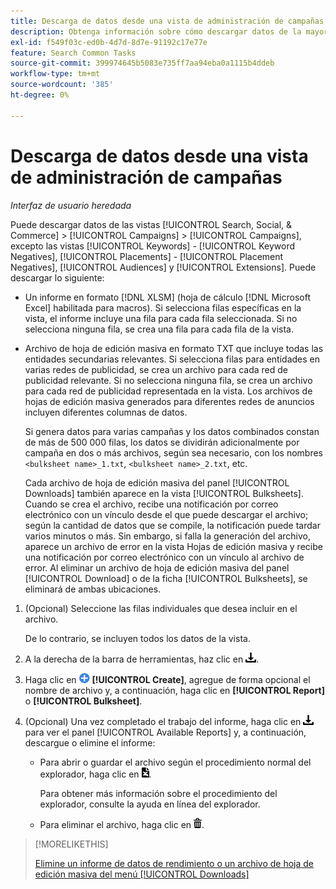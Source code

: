 ```yaml
---
title: Descarga de datos desde una vista de administración de campañas
description: Obtenga información sobre cómo descargar datos de la mayoría de las vistas de administración de campañas.
exl-id: f549f03c-ed0b-4d7d-8d7e-91192c17e77e
feature: Search Common Tasks
source-git-commit: 399974645b5083e735ff7aa94eba0a1115b4ddeb
workflow-type: tm+mt
source-wordcount: '385'
ht-degree: 0%

---
```


# Descarga de datos desde una vista de administración de campañas

*Interfaz de usuario heredada*

Puede descargar datos de las vistas [!UICONTROL Search, Social, & Commerce] > [!UICONTROL Campaigns] > [!UICONTROL Campaigns], excepto las vistas [!UICONTROL Keywords] - [!UICONTROL Keyword Negatives], [!UICONTROL Placements] - [!UICONTROL Placement Negatives], [!UICONTROL Audiences] y [!UICONTROL Extensions]. Puede descargar lo siguiente:

* Un informe en formato [!DNL XLSM] (hoja de cálculo [!DNL Microsoft Excel] habilitada para macros). Si selecciona filas específicas en la vista, el informe incluye una fila para cada fila seleccionada. Si no selecciona ninguna fila, se crea una fila para cada fila de la vista.

* Archivo de hoja de edición masiva en formato TXT que incluye todas las entidades secundarias relevantes. Si selecciona filas para entidades en varias redes de publicidad, se crea un archivo para cada red de publicidad relevante. Si no selecciona ninguna fila, se crea un archivo para cada red de publicidad representada en la vista. Los archivos de hojas de edición masiva generados para diferentes redes de anuncios incluyen diferentes columnas de datos.

  Si genera datos para varias campañas y los datos combinados constan de más de 500 000 filas, los datos se dividirán adicionalmente por campaña en dos o más archivos, según sea necesario, con los nombres `<bulksheet name>_1.txt`, `<bulksheet name>_2.txt`, etc.

  Cada archivo de hoja de edición masiva del panel [!UICONTROL Downloads] también aparece en la vista [!UICONTROL Bulksheets]. Cuando se crea el archivo, recibe una notificación por correo electrónico con un vínculo desde el que puede descargar el archivo; según la cantidad de datos que se compile, la notificación puede tardar varios minutos o más. Sin embargo, si falla la generación del archivo, aparece un archivo de error en la vista Hojas de edición masiva y recibe una notificación por correo electrónico con un vínculo al archivo de error. Al eliminar un archivo de hoja de edición masiva del panel [!UICONTROL Download] o de la ficha [!UICONTROL Bulksheets], se eliminará de ambas ubicaciones.

1. (Opcional) Seleccione las filas individuales que desea incluir en el archivo.

   De lo contrario, se incluyen todos los datos de la vista.

1. A la derecha de la barra de herramientas, haz clic en ![Descarga de informe](/help/search-social-commerce/assets/download.png "Descarga de informe").

1. Haga clic en ![Crear](/help/search-social-commerce/assets/add.png "Crear") **[!UICONTROL Create]**, agregue de forma opcional el nombre de archivo y, a continuación, haga clic en **[!UICONTROL Report]** o **[!UICONTROL Bulksheet]**.

1. (Opcional) Una vez completado el trabajo del informe, haga clic en ![Descarga de informe](/help/search-social-commerce/assets/download.png "Descarga de informe") para ver el panel [!UICONTROL Available Reports] y, a continuación, descargue o elimine el informe:

   * Para abrir o guardar el archivo según el procedimiento normal del explorador, haga clic en ![Descargar hoja de cálculo](/help/search-social-commerce/assets/download-spreadsheet.png "Descargar hoja de cálculo").

     Para obtener más información sobre el procedimiento del explorador, consulte la ayuda en línea del explorador.

   * Para eliminar el archivo, haga clic en ![Eliminar](/help/search-social-commerce/assets/delete.png "Eliminar").

>[!MORELIKETHIS]
>
>[Elimine un informe de datos de rendimiento o un archivo de hoja de edición masiva del menú [!UICONTROL Downloads]](/help/search-social-commerce/common-tasks/navigation-editing-selection/download-delete-data.md)
